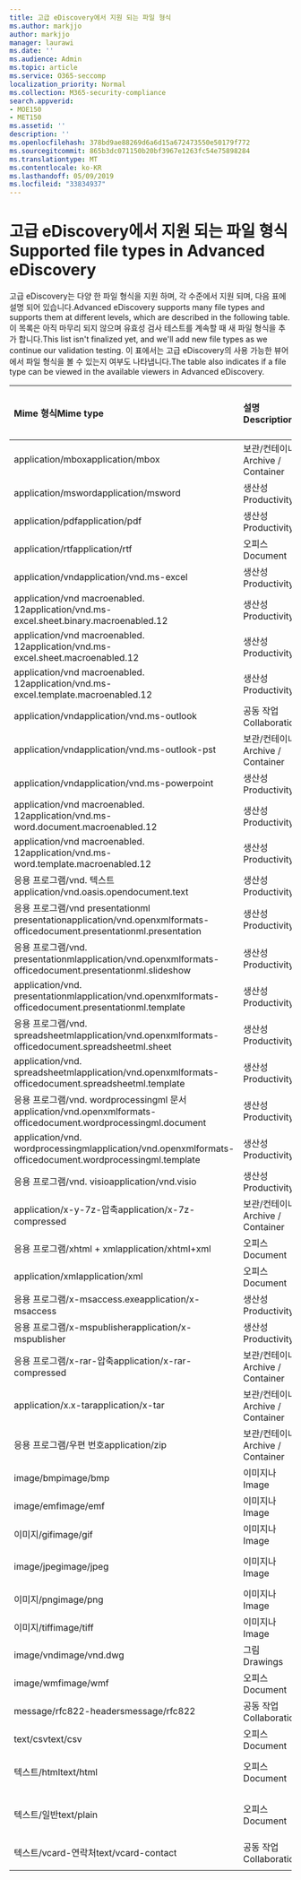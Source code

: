 ```yaml
---
title: 고급 eDiscovery에서 지원 되는 파일 형식
ms.author: markjjo
author: markjjo
manager: laurawi
ms.date: ''
ms.audience: Admin
ms.topic: article
ms.service: O365-seccomp
localization_priority: Normal
ms.collection: M365-security-compliance
search.appverid:
- MOE150
- MET150
ms.assetid: ''
description: ''
ms.openlocfilehash: 378bd9ae88269d6a6d15a672473550e50179f772
ms.sourcegitcommit: 865b3dc071150b20bf3967e1263fc54e75898284
ms.translationtype: MT
ms.contentlocale: ko-KR
ms.lasthandoff: 05/09/2019
ms.locfileid: "33834937"
---
```

# <a name="supported-file-types-in-advanced-ediscovery"></a><span data-ttu-id="1fcb0-102">고급 eDiscovery에서 지원 되는 파일 형식</span><span class="sxs-lookup"><span data-stu-id="1fcb0-102">Supported file types in Advanced eDiscovery</span></span>

<span data-ttu-id="1fcb0-103">고급 eDiscovery는 다양 한 파일 형식을 지원 하며, 각 수준에서 지원 되며, 다음 표에 설명 되어 있습니다.</span><span class="sxs-lookup"><span data-stu-id="1fcb0-103">Advanced eDiscovery supports many file types and supports them at different levels, which are described in the following table.</span></span> <span data-ttu-id="1fcb0-104">이 목록은 아직 마무리 되지 않으며 유효성 검사 테스트를 계속할 때 새 파일 형식을 추가 합니다.</span><span class="sxs-lookup"><span data-stu-id="1fcb0-104">This list isn't finalized yet, and we'll add new file types as we continue our validation testing.</span></span> <span data-ttu-id="1fcb0-105">이 표에서는 고급 eDiscovery의 사용 가능한 뷰어에서 파일 형식을 볼 수 있는지 여부도 나타냅니다.</span><span class="sxs-lookup"><span data-stu-id="1fcb0-105">The table also indicates if a file type can be viewed in the available viewers in Advanced eDiscovery.</span></span>

| <span data-ttu-id="1fcb0-106">Mime 형식</span><span class="sxs-lookup"><span data-stu-id="1fcb0-106">Mime type</span></span> | <span data-ttu-id="1fcb0-107">설명</span><span class="sxs-lookup"><span data-stu-id="1fcb0-107">Description</span></span> | <span data-ttu-id="1fcb0-108">네이티브 뷰어</span><span class="sxs-lookup"><span data-stu-id="1fcb0-108">Native viewer</span></span> | <span data-ttu-id="1fcb0-109">텍스트 뷰어</span><span class="sxs-lookup"><span data-stu-id="1fcb0-109">Text viewer</span></span> | <span data-ttu-id="1fcb0-110">주석 달기 보기</span><span class="sxs-lookup"><span data-stu-id="1fcb0-110">Annotate viewer</span></span> | <span data-ttu-id="1fcb0-111">컨테이너 추출</span><span class="sxs-lookup"><span data-stu-id="1fcb0-111">Container extraction</span></span> | <span data-ttu-id="1fcb0-112">간격</span><span class="sxs-lookup"><span data-stu-id="1fcb0-112">Extensions</span></span> |
| :- | :- | :- | :- | :- | :- | :- |
| <span data-ttu-id="1fcb0-113">application/mbox</span><span class="sxs-lookup"><span data-stu-id="1fcb0-113">application/mbox</span></span> | <span data-ttu-id="1fcb0-114">보관/컨테이너</span><span class="sxs-lookup"><span data-stu-id="1fcb0-114">Archive / Container</span></span> |  |  |  | <span data-ttu-id="1fcb0-115">예</span><span class="sxs-lookup"><span data-stu-id="1fcb0-115">Yes</span></span> | <span data-ttu-id="1fcb0-116">mbox</span><span class="sxs-lookup"><span data-stu-id="1fcb0-116">.mbox</span></span> |
| <span data-ttu-id="1fcb0-117">application/msword</span><span class="sxs-lookup"><span data-stu-id="1fcb0-117">application/msword</span></span> | <span data-ttu-id="1fcb0-118">생산성</span><span class="sxs-lookup"><span data-stu-id="1fcb0-118">Productivity</span></span> | <span data-ttu-id="1fcb0-119">예</span><span class="sxs-lookup"><span data-stu-id="1fcb0-119">Yes</span></span> | <span data-ttu-id="1fcb0-120">예</span><span class="sxs-lookup"><span data-stu-id="1fcb0-120">Yes</span></span> | <span data-ttu-id="1fcb0-121">예</span><span class="sxs-lookup"><span data-stu-id="1fcb0-121">Yes</span></span> |  | <span data-ttu-id="1fcb0-122">.doc; .dat</span><span class="sxs-lookup"><span data-stu-id="1fcb0-122">.doc; .dat</span></span> |
| <span data-ttu-id="1fcb0-123">application/pdf</span><span class="sxs-lookup"><span data-stu-id="1fcb0-123">application/pdf</span></span> | <span data-ttu-id="1fcb0-124">생산성</span><span class="sxs-lookup"><span data-stu-id="1fcb0-124">Productivity</span></span> | <span data-ttu-id="1fcb0-125">예</span><span class="sxs-lookup"><span data-stu-id="1fcb0-125">Yes</span></span> | <span data-ttu-id="1fcb0-126">예</span><span class="sxs-lookup"><span data-stu-id="1fcb0-126">Yes</span></span> | <span data-ttu-id="1fcb0-127">예</span><span class="sxs-lookup"><span data-stu-id="1fcb0-127">Yes</span></span> |  | <span data-ttu-id="1fcb0-128">.pdf</span><span class="sxs-lookup"><span data-stu-id="1fcb0-128">.pdf</span></span> |
| <span data-ttu-id="1fcb0-129">application/rtf</span><span class="sxs-lookup"><span data-stu-id="1fcb0-129">application/rtf</span></span> | <span data-ttu-id="1fcb0-130">오피스</span><span class="sxs-lookup"><span data-stu-id="1fcb0-130">Document</span></span> | <span data-ttu-id="1fcb0-131">예</span><span class="sxs-lookup"><span data-stu-id="1fcb0-131">Yes</span></span> | <span data-ttu-id="1fcb0-132">예</span><span class="sxs-lookup"><span data-stu-id="1fcb0-132">Yes</span></span> | <span data-ttu-id="1fcb0-133">예</span><span class="sxs-lookup"><span data-stu-id="1fcb0-133">Yes</span></span> |  | <span data-ttu-id="1fcb0-134">.rtf;. .doc</span><span class="sxs-lookup"><span data-stu-id="1fcb0-134">.rtf;.doc</span></span> |
| <span data-ttu-id="1fcb0-135">application/vnd</span><span class="sxs-lookup"><span data-stu-id="1fcb0-135">application/vnd.ms-excel</span></span> | <span data-ttu-id="1fcb0-136">생산성</span><span class="sxs-lookup"><span data-stu-id="1fcb0-136">Productivity</span></span> | <span data-ttu-id="1fcb0-137">예</span><span class="sxs-lookup"><span data-stu-id="1fcb0-137">Yes</span></span> | <span data-ttu-id="1fcb0-138">예</span><span class="sxs-lookup"><span data-stu-id="1fcb0-138">Yes</span></span> | <span data-ttu-id="1fcb0-139">예</span><span class="sxs-lookup"><span data-stu-id="1fcb0-139">Yes</span></span> |  | <span data-ttu-id="1fcb0-140">.xls; .dat</span><span class="sxs-lookup"><span data-stu-id="1fcb0-140">.xls; .dat</span></span> |
| <span data-ttu-id="1fcb0-141">application/vnd macroenabled. 12</span><span class="sxs-lookup"><span data-stu-id="1fcb0-141">application/vnd.ms-excel.sheet.binary.macroenabled.12</span></span> | <span data-ttu-id="1fcb0-142">생산성</span><span class="sxs-lookup"><span data-stu-id="1fcb0-142">Productivity</span></span> | <span data-ttu-id="1fcb0-143">예</span><span class="sxs-lookup"><span data-stu-id="1fcb0-143">Yes</span></span> | <span data-ttu-id="1fcb0-144">예</span><span class="sxs-lookup"><span data-stu-id="1fcb0-144">Yes</span></span> | <span data-ttu-id="1fcb0-145">아니요</span><span class="sxs-lookup"><span data-stu-id="1fcb0-145">No</span></span> |  | <span data-ttu-id="1fcb0-146">.xlsb</span><span class="sxs-lookup"><span data-stu-id="1fcb0-146">.xlsb</span></span> |
| <span data-ttu-id="1fcb0-147">application/vnd macroenabled. 12</span><span class="sxs-lookup"><span data-stu-id="1fcb0-147">application/vnd.ms-excel.sheet.macroenabled.12</span></span> | <span data-ttu-id="1fcb0-148">생산성</span><span class="sxs-lookup"><span data-stu-id="1fcb0-148">Productivity</span></span> | <span data-ttu-id="1fcb0-149">예</span><span class="sxs-lookup"><span data-stu-id="1fcb0-149">Yes</span></span> | <span data-ttu-id="1fcb0-150">예</span><span class="sxs-lookup"><span data-stu-id="1fcb0-150">Yes</span></span> | <span data-ttu-id="1fcb0-151">예</span><span class="sxs-lookup"><span data-stu-id="1fcb0-151">Yes</span></span> |  | <span data-ttu-id="1fcb0-152">.xlsm</span><span class="sxs-lookup"><span data-stu-id="1fcb0-152">.xlsm</span></span> |
| <span data-ttu-id="1fcb0-153">application/vnd macroenabled. 12</span><span class="sxs-lookup"><span data-stu-id="1fcb0-153">application/vnd.ms-excel.template.macroenabled.12</span></span> | <span data-ttu-id="1fcb0-154">생산성</span><span class="sxs-lookup"><span data-stu-id="1fcb0-154">Productivity</span></span> | <span data-ttu-id="1fcb0-155">아니요</span><span class="sxs-lookup"><span data-stu-id="1fcb0-155">No</span></span> | <span data-ttu-id="1fcb0-156">예</span><span class="sxs-lookup"><span data-stu-id="1fcb0-156">Yes</span></span> | <span data-ttu-id="1fcb0-157">아니요</span><span class="sxs-lookup"><span data-stu-id="1fcb0-157">No</span></span> |  | <span data-ttu-id="1fcb0-158">. .xltm</span><span class="sxs-lookup"><span data-stu-id="1fcb0-158">.xltm</span></span> |
| <span data-ttu-id="1fcb0-159">application/vnd</span><span class="sxs-lookup"><span data-stu-id="1fcb0-159">application/vnd.ms-outlook</span></span> | <span data-ttu-id="1fcb0-160">공동 작업</span><span class="sxs-lookup"><span data-stu-id="1fcb0-160">Collaboration</span></span> | <span data-ttu-id="1fcb0-161">예</span><span class="sxs-lookup"><span data-stu-id="1fcb0-161">Yes</span></span> | <span data-ttu-id="1fcb0-162">예</span><span class="sxs-lookup"><span data-stu-id="1fcb0-162">Yes</span></span> | <span data-ttu-id="1fcb0-163">예</span><span class="sxs-lookup"><span data-stu-id="1fcb0-163">Yes</span></span> |  | <span data-ttu-id="1fcb0-164">.msg</span><span class="sxs-lookup"><span data-stu-id="1fcb0-164">.msg</span></span> |
| <span data-ttu-id="1fcb0-165">application/vnd</span><span class="sxs-lookup"><span data-stu-id="1fcb0-165">application/vnd.ms-outlook-pst</span></span> | <span data-ttu-id="1fcb0-166">보관/컨테이너</span><span class="sxs-lookup"><span data-stu-id="1fcb0-166">Archive / Container</span></span> |  |  |  | <span data-ttu-id="1fcb0-167">예</span><span class="sxs-lookup"><span data-stu-id="1fcb0-167">Yes</span></span> | <span data-ttu-id="1fcb0-168">.pst</span><span class="sxs-lookup"><span data-stu-id="1fcb0-168">.pst</span></span> |
| <span data-ttu-id="1fcb0-169">application/vnd</span><span class="sxs-lookup"><span data-stu-id="1fcb0-169">application/vnd.ms-powerpoint</span></span> | <span data-ttu-id="1fcb0-170">생산성</span><span class="sxs-lookup"><span data-stu-id="1fcb0-170">Productivity</span></span> | <span data-ttu-id="1fcb0-171">예</span><span class="sxs-lookup"><span data-stu-id="1fcb0-171">Yes</span></span> | <span data-ttu-id="1fcb0-172">예</span><span class="sxs-lookup"><span data-stu-id="1fcb0-172">Yes</span></span> | <span data-ttu-id="1fcb0-173">예</span><span class="sxs-lookup"><span data-stu-id="1fcb0-173">Yes</span></span> |  | <span data-ttu-id="1fcb0-174">.ppt; .pps;. p</span><span class="sxs-lookup"><span data-stu-id="1fcb0-174">.ppt; .pps;.pot</span></span> |
| <span data-ttu-id="1fcb0-175">application/vnd macroenabled. 12</span><span class="sxs-lookup"><span data-stu-id="1fcb0-175">application/vnd.ms-word.document.macroenabled.12</span></span> | <span data-ttu-id="1fcb0-176">생산성</span><span class="sxs-lookup"><span data-stu-id="1fcb0-176">Productivity</span></span> | <span data-ttu-id="1fcb0-177">예</span><span class="sxs-lookup"><span data-stu-id="1fcb0-177">Yes</span></span> | <span data-ttu-id="1fcb0-178">예</span><span class="sxs-lookup"><span data-stu-id="1fcb0-178">Yes</span></span> | <span data-ttu-id="1fcb0-179">예</span><span class="sxs-lookup"><span data-stu-id="1fcb0-179">Yes</span></span> |  | <span data-ttu-id="1fcb0-180">.docm</span><span class="sxs-lookup"><span data-stu-id="1fcb0-180">.docm</span></span> |
| <span data-ttu-id="1fcb0-181">application/vnd macroenabled. 12</span><span class="sxs-lookup"><span data-stu-id="1fcb0-181">application/vnd.ms-word.template.macroenabled.12</span></span> | <span data-ttu-id="1fcb0-182">생산성</span><span class="sxs-lookup"><span data-stu-id="1fcb0-182">Productivity</span></span> | <span data-ttu-id="1fcb0-183">예</span><span class="sxs-lookup"><span data-stu-id="1fcb0-183">Yes</span></span> | <span data-ttu-id="1fcb0-184">예</span><span class="sxs-lookup"><span data-stu-id="1fcb0-184">Yes</span></span> | <span data-ttu-id="1fcb0-185">예</span><span class="sxs-lookup"><span data-stu-id="1fcb0-185">Yes</span></span> |  | <span data-ttu-id="1fcb0-186">normal.dotm</span><span class="sxs-lookup"><span data-stu-id="1fcb0-186">.dotm</span></span> |
| <span data-ttu-id="1fcb0-187">응용 프로그램/vnd. 텍스트</span><span class="sxs-lookup"><span data-stu-id="1fcb0-187">application/vnd.oasis.opendocument.text</span></span> | <span data-ttu-id="1fcb0-188">생산성</span><span class="sxs-lookup"><span data-stu-id="1fcb0-188">Productivity</span></span> | <span data-ttu-id="1fcb0-189">예</span><span class="sxs-lookup"><span data-stu-id="1fcb0-189">Yes</span></span> | <span data-ttu-id="1fcb0-190">예</span><span class="sxs-lookup"><span data-stu-id="1fcb0-190">Yes</span></span> | <span data-ttu-id="1fcb0-191">예</span><span class="sxs-lookup"><span data-stu-id="1fcb0-191">Yes</span></span> |  | <span data-ttu-id="1fcb0-192">odt</span><span class="sxs-lookup"><span data-stu-id="1fcb0-192">.odt;</span></span>  |
| <span data-ttu-id="1fcb0-193">응용 프로그램/vnd presentationml presentation</span><span class="sxs-lookup"><span data-stu-id="1fcb0-193">application/vnd.openxmlformats-officedocument.presentationml.presentation</span></span> | <span data-ttu-id="1fcb0-194">생산성</span><span class="sxs-lookup"><span data-stu-id="1fcb0-194">Productivity</span></span> | <span data-ttu-id="1fcb0-195">예</span><span class="sxs-lookup"><span data-stu-id="1fcb0-195">Yes</span></span> | <span data-ttu-id="1fcb0-196">예</span><span class="sxs-lookup"><span data-stu-id="1fcb0-196">Yes</span></span> | <span data-ttu-id="1fcb0-197">예</span><span class="sxs-lookup"><span data-stu-id="1fcb0-197">Yes</span></span> |  | <span data-ttu-id="1fcb0-198">.pptx</span><span class="sxs-lookup"><span data-stu-id="1fcb0-198">.pptx</span></span> |
| <span data-ttu-id="1fcb0-199">응용 프로그램/vnd. presentationml</span><span class="sxs-lookup"><span data-stu-id="1fcb0-199">application/vnd.openxmlformats-officedocument.presentationml.slideshow</span></span> | <span data-ttu-id="1fcb0-200">생산성</span><span class="sxs-lookup"><span data-stu-id="1fcb0-200">Productivity</span></span> | <span data-ttu-id="1fcb0-201">예</span><span class="sxs-lookup"><span data-stu-id="1fcb0-201">Yes</span></span> | <span data-ttu-id="1fcb0-202">예</span><span class="sxs-lookup"><span data-stu-id="1fcb0-202">Yes</span></span> | <span data-ttu-id="1fcb0-203">예</span><span class="sxs-lookup"><span data-stu-id="1fcb0-203">Yes</span></span> |  | <span data-ttu-id="1fcb0-204">. ppsx</span><span class="sxs-lookup"><span data-stu-id="1fcb0-204">.ppsx</span></span> |
| <span data-ttu-id="1fcb0-205">application/vnd. presentationml</span><span class="sxs-lookup"><span data-stu-id="1fcb0-205">application/vnd.openxmlformats-officedocument.presentationml.template</span></span> | <span data-ttu-id="1fcb0-206">생산성</span><span class="sxs-lookup"><span data-stu-id="1fcb0-206">Productivity</span></span> | <span data-ttu-id="1fcb0-207">예</span><span class="sxs-lookup"><span data-stu-id="1fcb0-207">Yes</span></span> | <span data-ttu-id="1fcb0-208">예</span><span class="sxs-lookup"><span data-stu-id="1fcb0-208">Yes</span></span> | <span data-ttu-id="1fcb0-209">예</span><span class="sxs-lookup"><span data-stu-id="1fcb0-209">Yes</span></span> |  | <span data-ttu-id="1fcb0-210">. potx</span><span class="sxs-lookup"><span data-stu-id="1fcb0-210">.potx</span></span> |
| <span data-ttu-id="1fcb0-211">응용 프로그램/vnd. spreadsheetml</span><span class="sxs-lookup"><span data-stu-id="1fcb0-211">application/vnd.openxmlformats-officedocument.spreadsheetml.sheet</span></span> | <span data-ttu-id="1fcb0-212">생산성</span><span class="sxs-lookup"><span data-stu-id="1fcb0-212">Productivity</span></span> | <span data-ttu-id="1fcb0-213">예</span><span class="sxs-lookup"><span data-stu-id="1fcb0-213">Yes</span></span> | <span data-ttu-id="1fcb0-214">예</span><span class="sxs-lookup"><span data-stu-id="1fcb0-214">Yes</span></span> | <span data-ttu-id="1fcb0-215">예</span><span class="sxs-lookup"><span data-stu-id="1fcb0-215">Yes</span></span> |  | <span data-ttu-id="1fcb0-216">.xlsx</span><span class="sxs-lookup"><span data-stu-id="1fcb0-216">.xlsx</span></span> |
| <span data-ttu-id="1fcb0-217">application/vnd. spreadsheetml</span><span class="sxs-lookup"><span data-stu-id="1fcb0-217">application/vnd.openxmlformats-officedocument.spreadsheetml.template</span></span> | <span data-ttu-id="1fcb0-218">생산성</span><span class="sxs-lookup"><span data-stu-id="1fcb0-218">Productivity</span></span> | <span data-ttu-id="1fcb0-219">예</span><span class="sxs-lookup"><span data-stu-id="1fcb0-219">Yes</span></span> | <span data-ttu-id="1fcb0-220">예</span><span class="sxs-lookup"><span data-stu-id="1fcb0-220">Yes</span></span> | <span data-ttu-id="1fcb0-221">예</span><span class="sxs-lookup"><span data-stu-id="1fcb0-221">Yes</span></span> |  | <span data-ttu-id="1fcb0-222">. .xltx</span><span class="sxs-lookup"><span data-stu-id="1fcb0-222">.xltx</span></span> |
| <span data-ttu-id="1fcb0-223">응용 프로그램/vnd. wordprocessingml 문서</span><span class="sxs-lookup"><span data-stu-id="1fcb0-223">application/vnd.openxmlformats-officedocument.wordprocessingml.document</span></span> | <span data-ttu-id="1fcb0-224">생산성</span><span class="sxs-lookup"><span data-stu-id="1fcb0-224">Productivity</span></span> | <span data-ttu-id="1fcb0-225">예</span><span class="sxs-lookup"><span data-stu-id="1fcb0-225">Yes</span></span> | <span data-ttu-id="1fcb0-226">예</span><span class="sxs-lookup"><span data-stu-id="1fcb0-226">Yes</span></span> | <span data-ttu-id="1fcb0-227">예</span><span class="sxs-lookup"><span data-stu-id="1fcb0-227">Yes</span></span> |  | <span data-ttu-id="1fcb0-228">.docx</span><span class="sxs-lookup"><span data-stu-id="1fcb0-228">.docx</span></span> |
| <span data-ttu-id="1fcb0-229">application/vnd. wordprocessingml</span><span class="sxs-lookup"><span data-stu-id="1fcb0-229">application/vnd.openxmlformats-officedocument.wordprocessingml.template</span></span> | <span data-ttu-id="1fcb0-230">생산성</span><span class="sxs-lookup"><span data-stu-id="1fcb0-230">Productivity</span></span> | <span data-ttu-id="1fcb0-231">예</span><span class="sxs-lookup"><span data-stu-id="1fcb0-231">Yes</span></span> | <span data-ttu-id="1fcb0-232">예</span><span class="sxs-lookup"><span data-stu-id="1fcb0-232">Yes</span></span> | <span data-ttu-id="1fcb0-233">예</span><span class="sxs-lookup"><span data-stu-id="1fcb0-233">Yes</span></span> |  | <span data-ttu-id="1fcb0-234">. dotx</span><span class="sxs-lookup"><span data-stu-id="1fcb0-234">.dotx</span></span> |
| <span data-ttu-id="1fcb0-235">응용 프로그램/vnd. visio</span><span class="sxs-lookup"><span data-stu-id="1fcb0-235">application/vnd.visio</span></span> | <span data-ttu-id="1fcb0-236">생산성</span><span class="sxs-lookup"><span data-stu-id="1fcb0-236">Productivity</span></span> | <span data-ttu-id="1fcb0-237">예</span><span class="sxs-lookup"><span data-stu-id="1fcb0-237">Yes</span></span> | <span data-ttu-id="1fcb0-238">예</span><span class="sxs-lookup"><span data-stu-id="1fcb0-238">Yes</span></span> | <span data-ttu-id="1fcb0-239">예</span><span class="sxs-lookup"><span data-stu-id="1fcb0-239">Yes</span></span> |  | <span data-ttu-id="1fcb0-240">.vsd</span><span class="sxs-lookup"><span data-stu-id="1fcb0-240">.vsd</span></span> |
| <span data-ttu-id="1fcb0-241">application/x-y-7z-압축</span><span class="sxs-lookup"><span data-stu-id="1fcb0-241">application/x-7z-compressed</span></span> | <span data-ttu-id="1fcb0-242">보관/컨테이너</span><span class="sxs-lookup"><span data-stu-id="1fcb0-242">Archive / Container</span></span> |  |  |  | <span data-ttu-id="1fcb0-243">예</span><span class="sxs-lookup"><span data-stu-id="1fcb0-243">Yes</span></span> | <span data-ttu-id="1fcb0-244">.7z</span><span class="sxs-lookup"><span data-stu-id="1fcb0-244">.7z</span></span> |
| <span data-ttu-id="1fcb0-245">응용 프로그램/xhtml + xml</span><span class="sxs-lookup"><span data-stu-id="1fcb0-245">application/xhtml+xml</span></span> | <span data-ttu-id="1fcb0-246">오피스</span><span class="sxs-lookup"><span data-stu-id="1fcb0-246">Document</span></span> | <span data-ttu-id="1fcb0-247">예</span><span class="sxs-lookup"><span data-stu-id="1fcb0-247">Yes</span></span> | <span data-ttu-id="1fcb0-248">예</span><span class="sxs-lookup"><span data-stu-id="1fcb0-248">Yes</span></span> | <span data-ttu-id="1fcb0-249">예</span><span class="sxs-lookup"><span data-stu-id="1fcb0-249">Yes</span></span> |  | <span data-ttu-id="1fcb0-250">. xhtml</span><span class="sxs-lookup"><span data-stu-id="1fcb0-250">.xhtml</span></span> |
| <span data-ttu-id="1fcb0-251">application/xml</span><span class="sxs-lookup"><span data-stu-id="1fcb0-251">application/xml</span></span> | <span data-ttu-id="1fcb0-252">오피스</span><span class="sxs-lookup"><span data-stu-id="1fcb0-252">Document</span></span> | <span data-ttu-id="1fcb0-253">예</span><span class="sxs-lookup"><span data-stu-id="1fcb0-253">Yes</span></span> | <span data-ttu-id="1fcb0-254">예</span><span class="sxs-lookup"><span data-stu-id="1fcb0-254">Yes</span></span> | <span data-ttu-id="1fcb0-255">예</span><span class="sxs-lookup"><span data-stu-id="1fcb0-255">Yes</span></span> |  | <span data-ttu-id="1fcb0-256">.xml</span><span class="sxs-lookup"><span data-stu-id="1fcb0-256">.xml</span></span> |
| <span data-ttu-id="1fcb0-257">응용 프로그램/x-msaccess.exe</span><span class="sxs-lookup"><span data-stu-id="1fcb0-257">application/x-msaccess</span></span> | <span data-ttu-id="1fcb0-258">생산성</span><span class="sxs-lookup"><span data-stu-id="1fcb0-258">Productivity</span></span> | <span data-ttu-id="1fcb0-259">예</span><span class="sxs-lookup"><span data-stu-id="1fcb0-259">Yes</span></span> | <span data-ttu-id="1fcb0-260">예</span><span class="sxs-lookup"><span data-stu-id="1fcb0-260">Yes</span></span> | <span data-ttu-id="1fcb0-261">예</span><span class="sxs-lookup"><span data-stu-id="1fcb0-261">Yes</span></span> |  | <span data-ttu-id="1fcb0-262">.mdb</span><span class="sxs-lookup"><span data-stu-id="1fcb0-262">.mdb</span></span> |
| <span data-ttu-id="1fcb0-263">응용 프로그램/x-mspublisher</span><span class="sxs-lookup"><span data-stu-id="1fcb0-263">application/x-mspublisher</span></span> | <span data-ttu-id="1fcb0-264">생산성</span><span class="sxs-lookup"><span data-stu-id="1fcb0-264">Productivity</span></span> | <span data-ttu-id="1fcb0-265">예</span><span class="sxs-lookup"><span data-stu-id="1fcb0-265">Yes</span></span> | <span data-ttu-id="1fcb0-266">예</span><span class="sxs-lookup"><span data-stu-id="1fcb0-266">Yes</span></span> | <span data-ttu-id="1fcb0-267">예</span><span class="sxs-lookup"><span data-stu-id="1fcb0-267">Yes</span></span> |  | <span data-ttu-id="1fcb0-268">.pub</span><span class="sxs-lookup"><span data-stu-id="1fcb0-268">.pub</span></span> |
| <span data-ttu-id="1fcb0-269">응용 프로그램/x-rar-압축</span><span class="sxs-lookup"><span data-stu-id="1fcb0-269">application/x-rar-compressed</span></span> | <span data-ttu-id="1fcb0-270">보관/컨테이너</span><span class="sxs-lookup"><span data-stu-id="1fcb0-270">Archive / Container</span></span> |  |  |  | <span data-ttu-id="1fcb0-271">예</span><span class="sxs-lookup"><span data-stu-id="1fcb0-271">Yes</span></span> | <span data-ttu-id="1fcb0-272">rar</span><span class="sxs-lookup"><span data-stu-id="1fcb0-272">.rar</span></span> |
| <span data-ttu-id="1fcb0-273">application/x.x-tar</span><span class="sxs-lookup"><span data-stu-id="1fcb0-273">application/x-tar</span></span> | <span data-ttu-id="1fcb0-274">보관/컨테이너</span><span class="sxs-lookup"><span data-stu-id="1fcb0-274">Archive / Container</span></span> |  |  |  | <span data-ttu-id="1fcb0-275">예</span><span class="sxs-lookup"><span data-stu-id="1fcb0-275">Yes</span></span> | <span data-ttu-id="1fcb0-276">tar</span><span class="sxs-lookup"><span data-stu-id="1fcb0-276">.tar</span></span> |
| <span data-ttu-id="1fcb0-277">응용 프로그램/우편 번호</span><span class="sxs-lookup"><span data-stu-id="1fcb0-277">application/zip</span></span> | <span data-ttu-id="1fcb0-278">보관/컨테이너</span><span class="sxs-lookup"><span data-stu-id="1fcb0-278">Archive / Container</span></span> |  |  |  | <span data-ttu-id="1fcb0-279">예</span><span class="sxs-lookup"><span data-stu-id="1fcb0-279">Yes</span></span> | <span data-ttu-id="1fcb0-280">.zip</span><span class="sxs-lookup"><span data-stu-id="1fcb0-280">.zip</span></span> |
| <span data-ttu-id="1fcb0-281">image/bmp</span><span class="sxs-lookup"><span data-stu-id="1fcb0-281">image/bmp</span></span> | <span data-ttu-id="1fcb0-282">이미지나</span><span class="sxs-lookup"><span data-stu-id="1fcb0-282">Image</span></span> | <span data-ttu-id="1fcb0-283">예</span><span class="sxs-lookup"><span data-stu-id="1fcb0-283">Yes</span></span> | <span data-ttu-id="1fcb0-284">예</span><span class="sxs-lookup"><span data-stu-id="1fcb0-284">Yes</span></span> | <span data-ttu-id="1fcb0-285">예</span><span class="sxs-lookup"><span data-stu-id="1fcb0-285">Yes</span></span> |  | <span data-ttu-id="1fcb0-286">.bmp</span><span class="sxs-lookup"><span data-stu-id="1fcb0-286">.bmp</span></span> |
| <span data-ttu-id="1fcb0-287">image/emf</span><span class="sxs-lookup"><span data-stu-id="1fcb0-287">image/emf</span></span> | <span data-ttu-id="1fcb0-288">이미지나</span><span class="sxs-lookup"><span data-stu-id="1fcb0-288">Image</span></span> | <span data-ttu-id="1fcb0-289">예</span><span class="sxs-lookup"><span data-stu-id="1fcb0-289">Yes</span></span> | <span data-ttu-id="1fcb0-290">예</span><span class="sxs-lookup"><span data-stu-id="1fcb0-290">Yes</span></span> | <span data-ttu-id="1fcb0-291">예</span><span class="sxs-lookup"><span data-stu-id="1fcb0-291">Yes</span></span> |  | <span data-ttu-id="1fcb0-292">.emf</span><span class="sxs-lookup"><span data-stu-id="1fcb0-292">.emf</span></span> |
| <span data-ttu-id="1fcb0-293">이미지/gif</span><span class="sxs-lookup"><span data-stu-id="1fcb0-293">image/gif</span></span> | <span data-ttu-id="1fcb0-294">이미지나</span><span class="sxs-lookup"><span data-stu-id="1fcb0-294">Image</span></span> | <span data-ttu-id="1fcb0-295">예</span><span class="sxs-lookup"><span data-stu-id="1fcb0-295">Yes</span></span> | <span data-ttu-id="1fcb0-296">예</span><span class="sxs-lookup"><span data-stu-id="1fcb0-296">Yes</span></span> | <span data-ttu-id="1fcb0-297">예</span><span class="sxs-lookup"><span data-stu-id="1fcb0-297">Yes</span></span> |  | <span data-ttu-id="1fcb0-298">.gif</span><span class="sxs-lookup"><span data-stu-id="1fcb0-298">.gif</span></span> |
| <span data-ttu-id="1fcb0-299">image/jpeg</span><span class="sxs-lookup"><span data-stu-id="1fcb0-299">image/jpeg</span></span> | <span data-ttu-id="1fcb0-300">이미지나</span><span class="sxs-lookup"><span data-stu-id="1fcb0-300">Image</span></span> | <span data-ttu-id="1fcb0-301">예</span><span class="sxs-lookup"><span data-stu-id="1fcb0-301">Yes</span></span> | <span data-ttu-id="1fcb0-302">예</span><span class="sxs-lookup"><span data-stu-id="1fcb0-302">Yes</span></span> | <span data-ttu-id="1fcb0-303">예</span><span class="sxs-lookup"><span data-stu-id="1fcb0-303">Yes</span></span> |  | <span data-ttu-id="1fcb0-304">.jpg; .jpeg; .dat;. jpgt</span><span class="sxs-lookup"><span data-stu-id="1fcb0-304">.jpg; .jpeg; .dat;.jpgt</span></span> |
| <span data-ttu-id="1fcb0-305">이미지/png</span><span class="sxs-lookup"><span data-stu-id="1fcb0-305">image/png</span></span> | <span data-ttu-id="1fcb0-306">이미지나</span><span class="sxs-lookup"><span data-stu-id="1fcb0-306">Image</span></span> | <span data-ttu-id="1fcb0-307">예</span><span class="sxs-lookup"><span data-stu-id="1fcb0-307">Yes</span></span> | <span data-ttu-id="1fcb0-308">예</span><span class="sxs-lookup"><span data-stu-id="1fcb0-308">Yes</span></span> | <span data-ttu-id="1fcb0-309">예</span><span class="sxs-lookup"><span data-stu-id="1fcb0-309">Yes</span></span> |  | <span data-ttu-id="1fcb0-310">.png</span><span class="sxs-lookup"><span data-stu-id="1fcb0-310">.png</span></span> |
| <span data-ttu-id="1fcb0-311">이미지/tiff</span><span class="sxs-lookup"><span data-stu-id="1fcb0-311">image/tiff</span></span> | <span data-ttu-id="1fcb0-312">이미지나</span><span class="sxs-lookup"><span data-stu-id="1fcb0-312">Image</span></span> | <span data-ttu-id="1fcb0-313">예</span><span class="sxs-lookup"><span data-stu-id="1fcb0-313">Yes</span></span> | <span data-ttu-id="1fcb0-314">예</span><span class="sxs-lookup"><span data-stu-id="1fcb0-314">Yes</span></span> | <span data-ttu-id="1fcb0-315">예</span><span class="sxs-lookup"><span data-stu-id="1fcb0-315">Yes</span></span> |  | <span data-ttu-id="1fcb0-316">.tif</span><span class="sxs-lookup"><span data-stu-id="1fcb0-316">.tif</span></span> |
| <span data-ttu-id="1fcb0-317">image/vnd</span><span class="sxs-lookup"><span data-stu-id="1fcb0-317">image/vnd.dwg</span></span> | <span data-ttu-id="1fcb0-318">그림</span><span class="sxs-lookup"><span data-stu-id="1fcb0-318">Drawings</span></span> | <span data-ttu-id="1fcb0-319">예</span><span class="sxs-lookup"><span data-stu-id="1fcb0-319">Yes</span></span> | <span data-ttu-id="1fcb0-320">예</span><span class="sxs-lookup"><span data-stu-id="1fcb0-320">Yes</span></span> | <span data-ttu-id="1fcb0-321">예</span><span class="sxs-lookup"><span data-stu-id="1fcb0-321">Yes</span></span> |  | <span data-ttu-id="1fcb0-322">dwg; .dxf</span><span class="sxs-lookup"><span data-stu-id="1fcb0-322">.dwg;.dxf;</span></span> |
| <span data-ttu-id="1fcb0-323">image/wmf</span><span class="sxs-lookup"><span data-stu-id="1fcb0-323">image/wmf</span></span> | <span data-ttu-id="1fcb0-324">오피스</span><span class="sxs-lookup"><span data-stu-id="1fcb0-324">Document</span></span> | <span data-ttu-id="1fcb0-325">예</span><span class="sxs-lookup"><span data-stu-id="1fcb0-325">Yes</span></span> | <span data-ttu-id="1fcb0-326">예</span><span class="sxs-lookup"><span data-stu-id="1fcb0-326">Yes</span></span> | <span data-ttu-id="1fcb0-327">예</span><span class="sxs-lookup"><span data-stu-id="1fcb0-327">Yes</span></span> |  | <span data-ttu-id="1fcb0-328">.wmf</span><span class="sxs-lookup"><span data-stu-id="1fcb0-328">.wmf</span></span> |
| <span data-ttu-id="1fcb0-329">message/rfc822-headers</span><span class="sxs-lookup"><span data-stu-id="1fcb0-329">message/rfc822</span></span> | <span data-ttu-id="1fcb0-330">공동 작업</span><span class="sxs-lookup"><span data-stu-id="1fcb0-330">Collaboration</span></span> | <span data-ttu-id="1fcb0-331">예</span><span class="sxs-lookup"><span data-stu-id="1fcb0-331">Yes</span></span> | <span data-ttu-id="1fcb0-332">예</span><span class="sxs-lookup"><span data-stu-id="1fcb0-332">Yes</span></span> | <span data-ttu-id="1fcb0-333">예</span><span class="sxs-lookup"><span data-stu-id="1fcb0-333">Yes</span></span> |  | <span data-ttu-id="1fcb0-334">.eml</span><span class="sxs-lookup"><span data-stu-id="1fcb0-334">.eml</span></span> |
| <span data-ttu-id="1fcb0-335">text/csv</span><span class="sxs-lookup"><span data-stu-id="1fcb0-335">text/csv</span></span> | <span data-ttu-id="1fcb0-336">오피스</span><span class="sxs-lookup"><span data-stu-id="1fcb0-336">Document</span></span> | <span data-ttu-id="1fcb0-337">예</span><span class="sxs-lookup"><span data-stu-id="1fcb0-337">Yes</span></span> | <span data-ttu-id="1fcb0-338">예</span><span class="sxs-lookup"><span data-stu-id="1fcb0-338">Yes</span></span> | <span data-ttu-id="1fcb0-339">예</span><span class="sxs-lookup"><span data-stu-id="1fcb0-339">Yes</span></span> |  | <span data-ttu-id="1fcb0-340">.csv</span><span class="sxs-lookup"><span data-stu-id="1fcb0-340">.csv</span></span> |
| <span data-ttu-id="1fcb0-341">텍스트/html</span><span class="sxs-lookup"><span data-stu-id="1fcb0-341">text/html</span></span> | <span data-ttu-id="1fcb0-342">오피스</span><span class="sxs-lookup"><span data-stu-id="1fcb0-342">Document</span></span> | <span data-ttu-id="1fcb0-343">예</span><span class="sxs-lookup"><span data-stu-id="1fcb0-343">Yes</span></span> | <span data-ttu-id="1fcb0-344">예</span><span class="sxs-lookup"><span data-stu-id="1fcb0-344">Yes</span></span> | <span data-ttu-id="1fcb0-345">예</span><span class="sxs-lookup"><span data-stu-id="1fcb0-345">Yes</span></span> |  | <span data-ttu-id="1fcb0-346">.html; shtml.dll; .htm</span><span class="sxs-lookup"><span data-stu-id="1fcb0-346">.html;.shtml; .htm</span></span> |
| <span data-ttu-id="1fcb0-347">텍스트/일반</span><span class="sxs-lookup"><span data-stu-id="1fcb0-347">text/plain</span></span> | <span data-ttu-id="1fcb0-348">오피스</span><span class="sxs-lookup"><span data-stu-id="1fcb0-348">Document</span></span> | <span data-ttu-id="1fcb0-349">예</span><span class="sxs-lookup"><span data-stu-id="1fcb0-349">Yes</span></span> | <span data-ttu-id="1fcb0-350">예</span><span class="sxs-lookup"><span data-stu-id="1fcb0-350">Yes</span></span> | <span data-ttu-id="1fcb0-351">예</span><span class="sxs-lookup"><span data-stu-id="1fcb0-351">Yes</span></span> |  | <span data-ttu-id="1fcb0-352">.txt; .css; con, pl; .csv; .dat</span><span class="sxs-lookup"><span data-stu-id="1fcb0-352">.txt; .css;.con; .pl; .csv; .dat</span></span> |
| <span data-ttu-id="1fcb0-353">텍스트/vcard-연락처</span><span class="sxs-lookup"><span data-stu-id="1fcb0-353">text/vcard-contact</span></span> | <span data-ttu-id="1fcb0-354">공동 작업</span><span class="sxs-lookup"><span data-stu-id="1fcb0-354">Collaboration</span></span> | <span data-ttu-id="1fcb0-355">예</span><span class="sxs-lookup"><span data-stu-id="1fcb0-355">Yes</span></span> | <span data-ttu-id="1fcb0-356">예</span><span class="sxs-lookup"><span data-stu-id="1fcb0-356">Yes</span></span> | <span data-ttu-id="1fcb0-357">예</span><span class="sxs-lookup"><span data-stu-id="1fcb0-357">Yes</span></span> |  | <span data-ttu-id="1fcb0-358">.vcf</span><span class="sxs-lookup"><span data-stu-id="1fcb0-358">.vcf</span></span> |
||||||||
